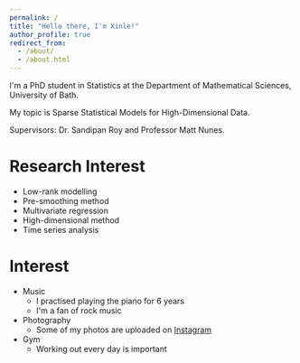 ```yaml
---
permalink: /
title: "Hello there, I'm Xinle!"
author_profile: true
redirect_from: 
  - /about/
  - /about.html
---
```


I'm a PhD student in Statistics at the Department of Mathematical Sciences, University of Bath.

My topic is Sparse Statistical Models for High-Dimensional Data.

Supervisors: Dr. Sandipan Roy and Professor Matt Nunes.

Research Interest
======
* Low-rank modelling
* Pre-smoothing method
* Multivariate regression
* High-dimensional method
* Time series analysis

Interest
======
* Music
  * I practised playing the piano for 6 years
  * I'm a fan of rock music
* Photography
  * Some of my photos are uploaded on [Instagram](https://www.instagram.com/shinlay_xt/)
* Gym
  * Working out every day is important




